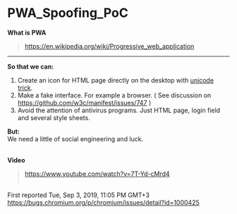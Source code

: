 # PWA_Spoofing_PoC

<b>What is PWA</b>
> https://en.wikipedia.org/wiki/Progressive_web_application

------------------------------------------------------------------------------------------------------------------------------

<b>So that we can:</b>
1. Create an icon for HTML page directly on the desktop with <a href="https://en.wikipedia.org/wiki/IDN_homograph_attack">unicode trick</a>.
2. Make a fake interface. For example a browser. ( See discussion on https://github.com/w3c/manifest/issues/747 )
3. Avoid the attention of antivirus programs. Just HTML page, login field and several style sheets.

<b>But:</b><br>
We need a little of social engineering and luck.<br><br>


<b>Video</b>
> https://www.youtube.com/watch?v=7T-Yd-cMrd4
<br><br>

First reported Tue, Sep 3, 2019, 11:05 PM GMT+3
https://bugs.chromium.org/p/chromium/issues/detail?id=1000425

